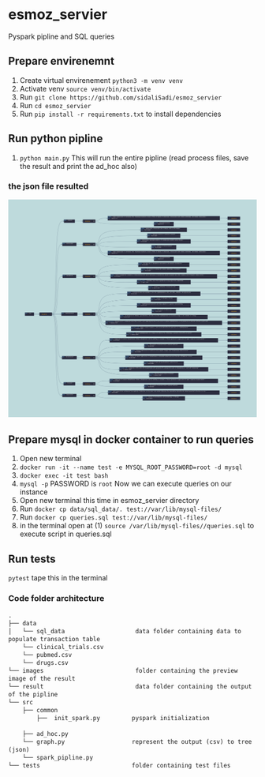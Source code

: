 # esmoz_servier 
Pyspark pipline and SQL queries

## Prepare envirenemnt
1. Create virtual envirenement `python3 -m venv venv`
2. Activate venv `source venv/bin/activate`
3. Run `git clone https://github.com/sidaliSadi/esmoz_servier`
4. Run `cd esmoz_servier`
5. Run `pip install -r requirements.txt` to install dependencies

## Run python pipline 
1. `python main.py` This will run the entire pipline (read process files, save the result and print the ad_hoc also)
### the json file resulted
![result data](images/output_result.png?raw=true "json file as tree")

## Prepare mysql in docker container to run queries
1. Open new terminal
2. `docker run -it --name test -e MYSQL_ROOT_PASSWORD=root -d mysql`
3. `docker exec -it test bash`
4. `mysql -p` PASSWORD is `root` Now we can execute queries on our instance
5. Open new terminal this time in esmoz_servier directory
6. Run `docker cp data/sql_data/. test://var/lib/mysql-files/`
7. Run `docker cp queries.sql test://var/lib/mysql-files/`
8. in the terminal open at (1) `source /var/lib/mysql-files//queries.sql` to execute script in queries.sql 

## Run tests
`pytest` tape this in the terminal


### Code folder architecture
```
.
├── data
│   └── sql_data                    data folder containing data to populate transaction table
    └── clinical_trials.csv         
    └── pubmed.csv
    └── drugs.csv 
└── images                          folder containing the preview image of the result  
└── result                          data folder containing the output of the pipline 
└── src
    ├── common
        ├──  init_spark.py         pyspark initialization

    ├── ad_hoc.py                  
    └── graph.py                   represent the output (csv) to tree (json)
    └── spark_pipline.py     
└── tests                          folder containing test files      
```